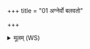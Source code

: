 +++
title = "01 अग्नेर्वो बलवतो"

+++
<details><summary>मूलम् (WS)</summary>

अग्नेर्वो बलवतो बलेन मन्युं वि नयामसि ॥ १ ॥
</details>